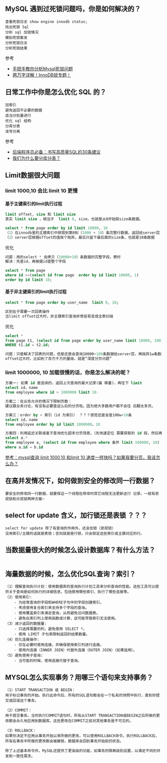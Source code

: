 ## MySQL 遇到过死锁问题吗，你是如何解决的？

```
查看死锁日志 show engine innodb status; 
找出死锁 Sql 
分析 sql 加锁情况 
模拟死锁案发 
分析死锁日志 
分析死锁结果
```

参考

-   [手把手教你分析Mysql死锁问题](https://mp.weixin.qq.com/s?__biz=Mzg3NzU5NTIwNg==&mid=2247487979&idx=1&sn=588c83d77a8851f3b3c18cd68ed9c454&chksm=cf21cec2f85647d4a77cc239ae9a4cfd31bb8832be3d98540a08ea8b4a1f46b38cf736210a02&token=1495321435&lang=zh_CN&scene=21#wechat_redirect)
-   [两万字详解！InnoDB锁专题！](https://mp.weixin.qq.com/s?__biz=Mzg3NzU5NTIwNg==&mid=2247499275&idx=1&sn=ca72f48a290e4fd2a2ded6ef6fd045be&chksm=cf222122f855a8347b911352cebdd722b17ea45733b91ff169353c0805d9f31cea5261ef01b9&token=1712314640&lang=zh_CN#rd)





## 日常工作中你是怎么优化 SQL 的？

```
加索引 
避免返回不必要的数据
适当分批量进行 
优化 sql 结构 
分库分表 
读写分离
```

参考

-   [后端程序员必备：书写高质量SQL的30条建议](https://mp.weixin.qq.com/s?__biz=Mzg3NzU5NTIwNg==&mid=2247487972&idx=1&sn=cd035a7fcd7496658846ab9f914be2db&chksm=cf21cecdf85647dbc53e212bf1a2b95d0eb2bffe08dc0141e01f8a9b2088abffc385a2ef584e&token=1495321435&lang=zh_CN&scene=21#wechat_redirect)
-   [我们为什么要分库分表？](https://mp.weixin.qq.com/s?__biz=Mzg3NzU5NTIwNg==&mid=2247498625&idx=1&sn=0d7bd9d1b46eeff4c715a6761355e9b0&chksm=cf2224a8f855adbea8931c8e011711f6c70cffeef8ddf8b87729c710eacef11b46eef80fda36&token=1712314640&lang=zh_CN#rd)





## Limit数据很大问题

###  limit 1000,10 会比 limit 10 更慢

#### 基于主键索引的limit执行过程

```sql
limit offset, size 和 limit size
其实 limit size ，相当于  limit 0, size。也就是从0开始取size条数据。

select * from page order by id limit 10000, 10
（1）在innodb里的主键索引中获取到第0到（1000 + 10）条完整行数据，返回给server层【费时的地方】
（2）server层根据offset的值挨个抛弃，最后只留下最后面的size条，也就是10条数据
```

优化

```sql
问题：用的select * 会拷贝（10000+10）条数据的完整字段，费时
解决：先查id，再根据id查整个字段

select * from page  
where id >=(select id from page  order by id limit 10000, 1) 
order by id limit 10;
```

#### 基于非主键索引的limit执行过程

```sql
select * from page order by user_name  limit 0, 10;

区别在于需要一次回表操作
当limit offset过大时，非主键索引查询非常容易变成全表扫描
```

优化

```sql
select * 
from page t1, (select id from page order by user_name limit 10000, 100) t2  
WHERE t1.id = t2.id;

问题：只是解决了回表的问题，但是还是会查询10000+100条数据给server层，再抛弃1w条数据
offset过大时，比如到了百万千万的量级，就是“深度分页问题”
```



### limit 1000000, 10 加载很慢的话，你是怎么解决的呢？

```sql
方案一: 如果 id 是连续的，返回上次查询的最大记录(偏 移量)，再往下 limit
select id，name 
from employee where id > 1000000 limit 10.

方案二：在业务允许的情况下限制页数：
建议跟业务讨论，有没有必要查这么后的分页啦。因为绝大多数用户都不会往 后翻太多页。

方案三：order by + 索引（id 为索引） ？？？感觉还是会查100w+10条
select id，name 
from employee order by id limit 1000000，10

方案四：利用延迟关联或者子查询优化超多分页场景。（先快速定位 需要获取的 id 段，然后再关联）
select a.* 
from employee a, (select id from employee where 条件 limit 100000, 10) b
where a.id = b.id
```

[参考：mysql查询 limit 1000,10 和limit 10 速度一样快吗？如果我要分页，我该怎么办？](https://mp.weixin.qq.com/s?__biz=Mzg3NzU5NTIwNg==&mid=2247499838&idx=1&sn=e30f577d2a5e4fc52e40fb070293be9d&chksm=cf221f17f85596018dde39ddfd281a527bd92c5f654d76d7313b8485d04660e559090fc0d87b&token=1712314640&lang=zh_CN#rd)



## 在高并发情况下，如何做到安全的修改同一行数据？

```
要安全的修改同一行数据，就要保证一个线程在修改时其它线程无法更新这行 记录。一般有悲观锁和乐观锁两种方案~
```



## select for update 含义，加行锁还是表锁 ？？？

```
select for update 除了有查询的作用外，还会加锁（悲观锁）
没用索引/主键的话就是表锁；否则就是是行锁，只会锁定这些索引或主键对应的行。
```



## 当数据量很大的时候怎么设计数据库？有什么方法？

```

```

## 海量数据的时候，怎么优化SQL查询？索引？

```
（1）理解查询执行计划：使用数据库的查询执行计划工具来分析查询的性能。这些工具可以提供关于查询是如何执行的详细信息，包括使用哪些索引、执行了哪些连接等。
（2）使用索引:
	- 为经常查询的字段和WHERE子句中的字段创建索引。
	- 考虑使用复合索引来支持多个字段的查询。
	- 使用覆盖索引来满足查询，从而避免访问数据表。
	- 避免在索引列上使用函数或计算，这可能导致索引无法使用。
（3）减少返回的数据量:
	- 只选择需要的列，避免使用 SELECT *。
	- 使用 LIMIT 子句来限制返回的结果数量。
（4）优化连接操作:
	- 仅在必要时使用连接，并确保使用索引列进行连接。
	- 使用内连接（INNER JOIN）代替外连接（OUTER JOIN）（如果适用）。
（5）避免使用子查询:
	- 当可能的时候，使用连接代替子查询。
```

## MYSQL怎么实现事务？用哪三个语句来支持事务？

```
（1）START TRANSACTION 或 BEGIN：
用于标记事务的开始。执行此命令后，所有的SQL语句都会在一个私有的快照中执行，直到你提交或回滚这个事务。

（2）COMMIT：
用于提交事务。当你执行COMMIT语句时，所有从START TRANSACTION或BEGIN之后所做的更改都会永久地应用到数据库。这些更改在COMMIT之前对其他事务是不可见的。

（3）ROLLBACK：
如果你决定不应用从事务开始以来所做的更改，可以使用ROLLBACK命令。执行ROLLBACK后，所有在事务中所做的更改都会被撤销，数据库会回到事务开始前的状态。

除了上述基本命令外，MySQL还提供了更高级的功能，如事务的隔离级别设置，以满足不同的并发和一致性需求。
```

